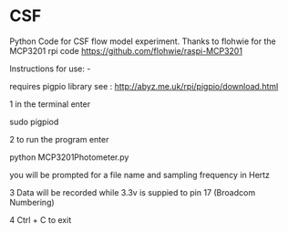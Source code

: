 # CSF
Python Code for CSF flow model experiment.
Thanks to flohwie for the MCP3201 rpi code
https://github.com/flohwie/raspi-MCP3201

Instructions for use: -

requires pigpio library see : http://abyz.me.uk/rpi/pigpio/download.html


1 in the terminal enter

  sudo pigpiod
  
2 to run the program enter
  
  python MCP3201Photometer.py
  
  you will be prompted for a file name and sampling frequency in Hertz
  
3  Data will be recorded while 3.3v is suppied to pin 17 (Broadcom Numbering)

4 Ctrl + C to exit
  
